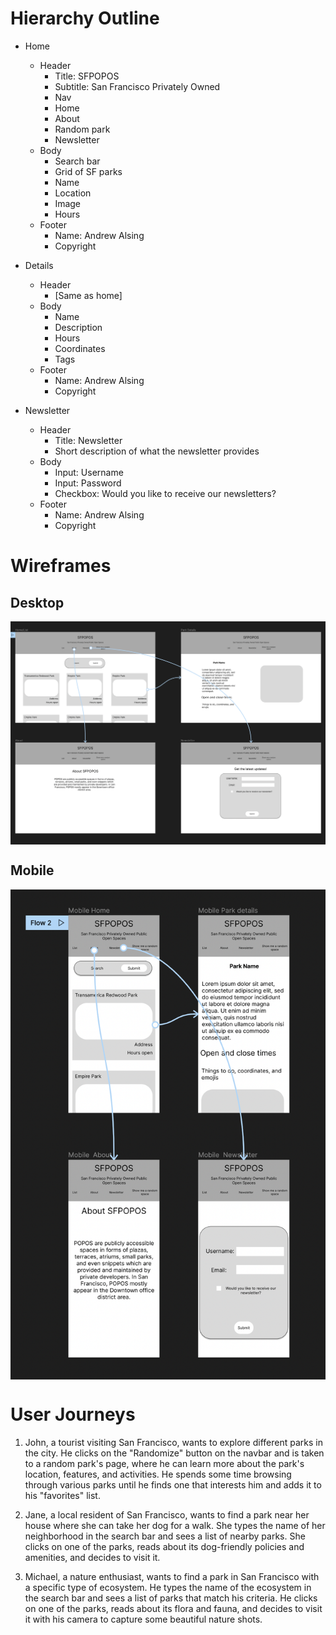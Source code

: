 # Hierarchy Outline
- Home
    - Header
        - Title: SFPOPOS
        - Subtitle: San Francisco Privately Owned 
        - Nav
        - Home
        - About 
        - Random park
        - Newsletter
    - Body
        - Search bar
        - Grid of SF parks
        - Name
        - Location
        - Image
        - Hours
    - Footer
        - Name: Andrew Alsing
        - Copyright

- Details
    - Header
        - [Same as home]
    - Body
        - Name
        - Description
        - Hours
        - Coordinates
        - Tags
    - Footer
        - Name: Andrew Alsing
        - Copyright

- Newsletter
    - Header
        - Title: Newsletter
        - Short description of what the newsletter provides
    - Body
        - Input: Username
        - Input: Password
        - Checkbox: Would you like to receive our newsletters?
    - Footer
        - Name: Andrew Alsing
        - Copyright

# Wireframes
## Desktop
<img src="https://github.com/Andrew32A/ACS-2330-wireframes/blob/main/images/desktop.png" align="center">

## Mobile
<img src="https://github.com/Andrew32A/ACS-2330-wireframes/blob/main/images/mobile.png" align="center">

# User Journeys
1. John, a tourist visiting San Francisco, wants to explore different parks in the city. He clicks on the "Randomize" button on the navbar and is taken to a random park's page, where he can learn more about the park's location, features, and activities. He spends some time browsing through various parks until he finds one that interests him and adds it to his "favorites" list.

2. Jane, a local resident of San Francisco, wants to find a park near her house where she can take her dog for a walk. She types the name of her neighborhood in the search bar and sees a list of nearby parks. She clicks on one of the parks, reads about its dog-friendly policies and amenities, and decides to visit it.

3. Michael, a nature enthusiast, wants to find a park in San Francisco with a specific type of ecosystem. He types the name of the ecosystem in the search bar and sees a list of parks that match his criteria. He clicks on one of the parks, reads about its flora and fauna, and decides to visit it with his camera to capture some beautiful nature shots.
